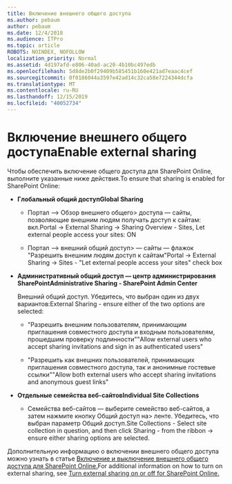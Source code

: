 ```yaml
---
title: Включение внешнего общего доступа
ms.author: pebaum
author: pebaum
ms.date: 12/4/2018
ms.audience: ITPro
ms.topic: article
ROBOTS: NOINDEX, NOFOLLOW
localization_priority: Normal
ms.assetid: 4d197afd-e806-40ad-ac20-4b10bc497edb
ms.openlocfilehash: 5d8de2b0f29409b585451b160e421ad7eaac4cef
ms.sourcegitcommit: 0f0186044a3597e42ad14c32ca58e7224344dcfa
ms.translationtype: MT
ms.contentlocale: ru-RU
ms.lasthandoff: 12/15/2019
ms.locfileid: "40052734"
---
```

# <a name="enable-external-sharing"></a><span data-ttu-id="27fde-102">Включение внешнего общего доступа</span><span class="sxs-lookup"><span data-stu-id="27fde-102">Enable external sharing</span></span>

 <span data-ttu-id="27fde-103">Чтобы обеспечить включение общего доступа для SharePoint Online, выполните указанные ниже действия.</span><span class="sxs-lookup"><span data-stu-id="27fde-103">To ensure that sharing is enabled for SharePoint Online:</span></span>
  
- <span data-ttu-id="27fde-104">**Глобальный общий доступ**</span><span class="sxs-lookup"><span data-stu-id="27fde-104">**Global Sharing**</span></span>
    
  - <span data-ttu-id="27fde-105">Портал —\> Обзор внешнего общего\> доступа — сайты, позволяющие внешним людям получать доступ к сайтам: вкл.</span><span class="sxs-lookup"><span data-stu-id="27fde-105">Portal -\> External Sharing -\> Sharing Overview - Sites, Let external people access your sites: ON</span></span>
    
  - <span data-ttu-id="27fde-106">Портал —\> внешний общий доступ\> — сайты — флажок "Разрешить внешним людям доступ к сайтам"</span><span class="sxs-lookup"><span data-stu-id="27fde-106">Portal -\> External Sharing -\> Sites - "Let external people access your sites" check box</span></span>
    
- <span data-ttu-id="27fde-107">**Административный общий доступ — центр администрирования SharePoint**</span><span class="sxs-lookup"><span data-stu-id="27fde-107">**Administrative Sharing - SharePoint Admin Center**</span></span>
    
    <span data-ttu-id="27fde-108">Внешний общий доступ. Убедитесь, что выбран один из двух вариантов:</span><span class="sxs-lookup"><span data-stu-id="27fde-108">External Sharing - ensure either of the two options are selected:</span></span>
    
  - <span data-ttu-id="27fde-109">"Разрешить внешним пользователям, принимающим приглашения совместного доступа и входным пользователям, прошедшим проверку подлинности"</span><span class="sxs-lookup"><span data-stu-id="27fde-109">"Allow external users who accept sharing invitations and sign in as authenticated users"</span></span>
    
  - <span data-ttu-id="27fde-110">"Разрешить как внешних пользователей, принимающих приглашения совместного доступа, так и анонимные гостевые ссылки"</span><span class="sxs-lookup"><span data-stu-id="27fde-110">"Allow both external users who accept sharing invitations and anonymous guest links"</span></span>
    
- <span data-ttu-id="27fde-111">**Отдельные семейства веб-сайтов**</span><span class="sxs-lookup"><span data-stu-id="27fde-111">**Individual Site Collections**</span></span>
    
  - <span data-ttu-id="27fde-112">Семейства веб-сайтов — выберите семейство веб-сайтов, а затем нажмите кнопку Общий доступ на\> ленте. Убедитесь, что выбран параметр Общий доступ.</span><span class="sxs-lookup"><span data-stu-id="27fde-112">Site Collections - Select site collection in question, and then click Sharing - from the ribbon -\> ensure either sharing options are selected.</span></span>
    
<span data-ttu-id="27fde-113">Дополнительную информацию о включении внешнего общего доступа можно узнать в статье [Включение и выключение внешнего общего доступа для SharePoint Online.](https://go.microsoft.com/fwlink/?linkid=2047681&amp;clcid=0x409)</span><span class="sxs-lookup"><span data-stu-id="27fde-113">For additional information on how to turn on external sharing, see [Turn external sharing on or off for SharePoint Online.](https://go.microsoft.com/fwlink/?linkid=2047681&amp;clcid=0x409)</span></span>
  

